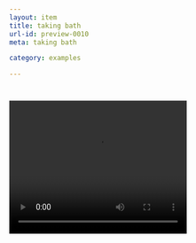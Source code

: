 ```yaml
---
layout: item
title: taking bath
url-id: preview-0010
meta: taking bath

category: examples

---
```


<div class="embed-responsive embed-responsive-16by9" style="margin-top: 40px;">
  <video width="320" height="240" controls>
	  <source src="../../assets/video/video-0010.mp4" type="video/mp4">
	Your browser does not support the video tag.
  </video>
</div>
